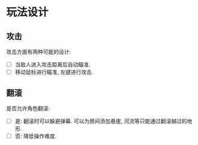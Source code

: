 # 玩法设计

## 攻击

攻击方面有两种可能的设计:

- [ ] 当敌人进入攻击距离后自动瞄准.
- [ ] 移动鼠标进行瞄准, 左键进行攻击.

## 翻滚

是否允许角色翻滚:

- [ ] 是: 翻滚时可以躲避弹幕. 可以为房间添加悬崖, 河流等只能通过翻滚越过的地形.
- [ ] 否: 降低操作难度.

